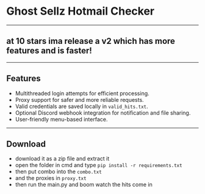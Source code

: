 # Ghost Sellz Hotmail Checker
---
## at 10 stars ima release a v2 which has more features and is faster!
---

## Features
- Multithreaded login attempts for efficient processing.
- Proxy support for safer and more reliable requests.
- Valid credentials are saved locally in `valid_hits.txt`.
- Optional Discord webhook integration for notification and file sharing.
- User-friendly menu-based interface.
---

## Download
- download it as a zip file and extract it
- open the folder in cmd and type `pip install -r requirements.txt`
- then put combo into the `combo.txt`
- and the proxies in `proxy.txt`
- then run the main.py and boom watch the hits come in


